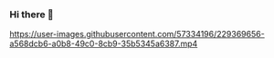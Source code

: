 ### Hi there 👋


https://user-images.githubusercontent.com/57334196/229369656-a568dcb6-a0b8-49c0-8cb9-35b5345a6387.mp4

